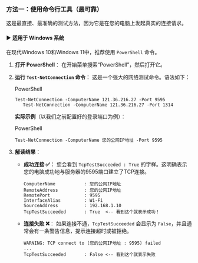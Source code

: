 ### 方法一：使用命令行工具（最可靠）

这是最直接、最准确的测试方法，因为它是在您的电脑上发起真实的连接请求。

#### **► 适用于 Windows 系统**

在现代Windows 10和Windows 11中，推荐使用 `PowerShell` 命令。

1. **打开 PowerShell**： 在开始菜单搜索“PowerShell”，然后打开它。
    
2. **运行 `Test-NetConnection` 命令**： 这是一个强大的网络测试命令。语法如下：
    
    PowerShell
    
    ```
    Test-NetConnection -ComputerName 121.36.216.27 -Port 9595
       Test-NetConnection -ComputerName 121.36.216.27 -Port 1314
    ```
    
    **实际示例**（以我们之前配置好的登录端口为例）：
    
    PowerShell
    
    ```
    Test-NetConnection -ComputerName 您的公网IP地址 -Port 9595
    ```
    
3. **解读结果**：
    
    - **成功连接 ✅**： 您会看到 `TcpTestSucceeded : True` 的字样。这明确表示您的电脑成功地与服务器的9595端口建立了TCP连接。
        
        ```
        ComputerName           : 您的公网IP地址
        RemoteAddress          : 您的公网IP地址
        RemotePort             : 9595
        InterfaceAlias         : Wi-Fi
        SourceAddress          : 192.168.1.10
        TcpTestSucceeded       : True  <-- 看到这个就表示成功！
        ```
        
    - **连接失败 ❌**： 如果连接不通，`TcpTestSucceeded` 会显示为 `False`，并且通常会有一条警告信息，提示连接超时或被拒绝。
        
        ```
        WARNING: TCP connect to (您的公网IP地址 : 9595) failed
        ...
        TcpTestSucceeded       : False <-- 看到这个就表示失败
        ```